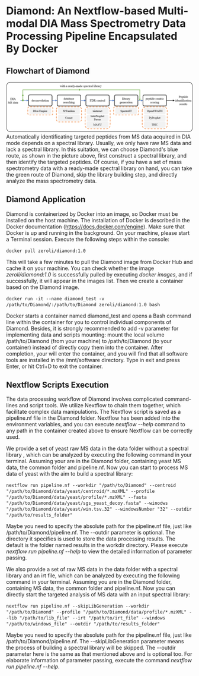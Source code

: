 # Diamond: An Nextflow-based Multi-modal DIA Mass Spectrometry Data Processing Pipeline Encapsulated By Docker

## Flowchart of Diamond
![image](https://github.com/xmuyulab/Diamond/blob/master/images/fig01.png)
Automatically identificating targeted peptides from MS data acquired in DIA mode depends on a spectral library. Usually, we only have raw MS data and lack a spectral library. In this suitation, we can choose Diamond's blue route, as shown in the picture above, first construct a spectral library, and then identify the targeted peptides. Of course, if you have a set of mass spectrometry data with a ready-made spectral library on hand, you can take the green route of Diamond, skip the library building step, and directly analyze the mass spectrometry data.

## Diamond Application
Diamond is containerized by Docker into an image, so Docker must be installed on the host machine. The installation of Docker is described in the Docker documentation (https://docs.docker.com/engine). Make sure that Docker is up and running in the background. On your machine, please start a Terminal session. Execute the following steps within the console:

```shell
docker pull zeroli/diamond:1.0
```

This will take a few minutes to pull the Diamond image from Docker Hub and cache it on your machine. You can check whether the image *zeroli/diamond:1.0* is successfully pulled by executing *docker images*, and if successfully, it will appear in the images list. Then we create a container based on the Diamond image.

```shell
docker run -it --name diamond_test -v /path/to/Diamond/:/path/to/Diamond zeroli/diamond:1.0 bash
```

Docker starts a container named diamond_test and opens a Bash command line within the container for you to control individual components of Diamond. Besides, it is strongly recommended to add -v parameter for implementing data and scripts mounting: mount the local volume /path/to/Diamond (from your machine) to /path/to/Diamond (to your container) instead of directly copy them into the container. After completion, your will enter the container, and you will find that all software tools are installed in the /mnt/software directory. Type in exit and press Enter, or hit Ctrl+D to exit the container.

## Nextflow Scripts Execution
The data processing workflow of Diamond involves complicated command-lines and script tools. We utilize Nextflow to chain them together, which facilitate complex data manipulations. The Nextflow script is saved as a pipeline.nf file in the Diamond folder. Nextflow has been added into the environment variables, and you can execute *nextflow --help* command to any path in the container created above to ensure Nextflow can be correctly used. 

We provide a set of yeast raw MS data in the data folder without a spectral library , which can be analyzed by executing the following command in your terminal. Assuming your are in the Diamond folder, containing yeast MS data, the common folder and pipeline.nf. Now you can start to process MS data of yeast with the aim to build a spectral library:

```shell
nextflow run pipeline.nf --workdir "/path/to/Diamond" --centroid "/path/to/Diamond/data/yeast/centroid/*.mzXML" --profile "/path/to/Diamond/data/yeast/profile/*.mzXML" --fasta "/path/to/Diamond/data/yeast/sgs_yeast_decoy.fasta" --winodws "/path/to/Diamond/data/yeast/win.tsv.32" --windowsNumber "32" --outdir "/path/to/results_folder"
```

Maybe you need to specify the absolute path for the pipeline.nf file, just like /path/to/Diamond/pipeline.nf. The --outdir parameter is optional. The directory it specifies is used to store the data processing results. The default is the folder named results in the workdir directory. Please execute *nextflow run pipeline.nf --help* to view the detailed information of parameter passing.

We also provide a set of raw MS data in the data folder with a spectral library and an irt file, which can be analyzed by executing the following command in your terminal. Assuming you are in the Diamond folder, containing MS data, the common folder and pipeline.nf. Now you can directly start the targeted analysis of MS data with an input spectral library:  

```shell
nextflow run pipeline.nf --skipLibGeneration --workdir "/path/to/Diamond" --profile "/path/to/Diamond/data/profile/*.mzXML" --lib "/path/to/lib_file" --irt "/path/to/irt_file" --windows "/path/to/windows_file" --outdir "/path/to/results_folder"
```

Maybe you need to specify the absolute path for the pipeline.nf file, just like /path/to/Diamond/pipeline.nf. The --skipLibGeneration parameter means the process of building a spectral library will be skipped. The --outdir parameter here is the same as that mentioned above and is optional too. For elaborate information of parameter passing, execute the command *nextflow run pipeline.nf --help*.
